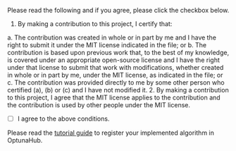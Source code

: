 Please read the following and if you agree, please click the checkbox below.

1. By making a contribution to this project, I certify that:

  a. The contribution was created in whole or in part by me and I have the right to submit it under the MIT license indicated in the file; or
  b. The contribution is based upon previous work that, to the best of my knowledge, is covered under an appropriate open-source license and I have the right under that license to submit that work with modifications, whether created in whole or in part by me, under the MIT license, as indicated in the file; or
  c. The contribution was provided directly to me by some other person who certified (a), (b) or (c) and I have not modified it.
2. By making a contribution to this project, I agree that the MIT license applies to the contribution and the contribution is used by other people under the MIT license.

- [ ] I agree to the above conditions.

Please read the [tutorial guide](TBD) to register your implemented algorithm in OptunaHub.
